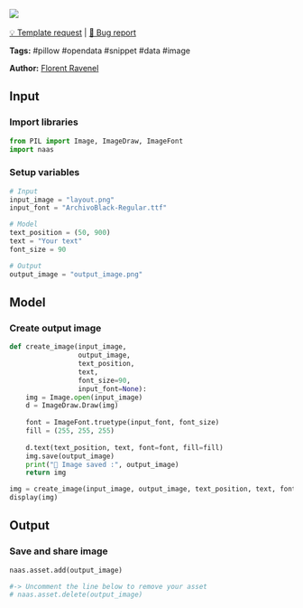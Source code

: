 <a href="https://app.naas.ai/user-redirect/naas/downloader?url=https://raw.githubusercontent.com/jupyter-naas/awesome-notebooks/master/Pillow/Pillow_Add_data_to_image.ipynb" target="_parent"><img src="https://naasai-public.s3.eu-west-3.amazonaws.com/open_in_naas.svg"/></a><br><br><a href="https://github.com/jupyter-naas/awesome-notebooks/issues/new?assignees=&labels=&template=template-request.md&title=Tool+-+Action+of+the+notebook+">💡 Template request</a> | <a href="https://github.com/jupyter-naas/awesome-notebooks/issues/new?assignees=&labels=&template=bug_report.md&title=">🚨 Bug report</a>

**Tags:** #pillow #opendata #snippet #data #image

**Author:** [Florent Ravenel](https://www.linkedin.com/in/florent-ravenel/)

## Input

### Import libraries


```python
from PIL import Image, ImageDraw, ImageFont
import naas
```

### Setup variables


```python
# Input
input_image = "layout.png"
input_font = "ArchivoBlack-Regular.ttf"

# Model
text_position = (50, 900)
text = "Your text"
font_size = 90

# Output
output_image = "output_image.png"
```

## Model

### Create output image


```python
def create_image(input_image,
                 output_image,
                 text_position,
                 text,
                 font_size=90,
                 input_font=None):
    img = Image.open(input_image)
    d = ImageDraw.Draw(img)
    
    font = ImageFont.truetype(input_font, font_size)
    fill = (255, 255, 255)
    
    d.text(text_position, text, font=font, fill=fill)
    img.save(output_image)
    print("💾 Image saved :", output_image)
    return img

img = create_image(input_image, output_image, text_position, text, font_size, input_font)
display(img)
```

## Output

### Save and share image


```python
naas.asset.add(output_image)

#-> Uncomment the line below to remove your asset
# naas.asset.delete(output_image)
```
